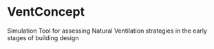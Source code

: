 # VentConcept
Simulation Tool for assessing Natural Ventilation strategies in the early stages of building design
